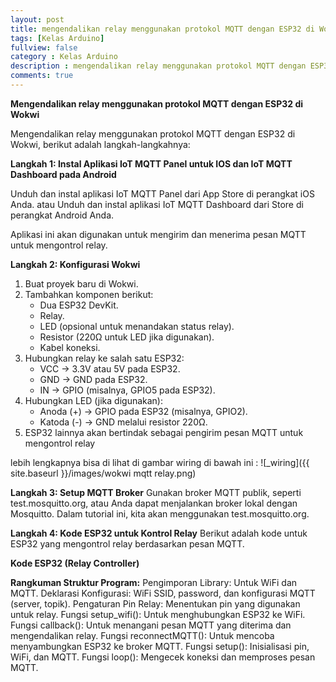 ```yaml
---
layout: post
title: mengendalikan relay menggunakan protokol MQTT dengan ESP32 di Wokwi dengan MQTT Panel
tags: [Kelas Arduino]
fullview: false
category : Kelas Arduino
description : mengendalikan relay menggunakan protokol MQTT dengan ESP32 di Wokwi
comments: true
---
```

**Mengendalikan relay menggunakan protokol MQTT dengan ESP32 di Wokwi**

Mengendalikan relay menggunakan protokol MQTT dengan ESP32 di Wokwi, berikut adalah langkah-langkahnya:

**Langkah 1: Instal Aplikasi IoT MQTT Panel untuk IOS dan IoT MQTT Dashboard pada Android**

Unduh dan instal aplikasi IoT MQTT Panel dari App Store di perangkat iOS Anda. atau
Unduh dan instal aplikasi IoT MQTT Dashboard dari Store di perangkat Android Anda.

Aplikasi ini akan digunakan untuk mengirim dan menerima pesan MQTT untuk mengontrol relay.

**Langkah 2: Konfigurasi Wokwi**
1. Buat proyek baru di Wokwi.
2. Tambahkan komponen berikut:
    * Dua ESP32 DevKit.
    * Relay.
    * LED (opsional untuk menandakan status relay).
    * Resistor (220Ω untuk LED jika digunakan).
    * Kabel koneksi.
3. Hubungkan relay ke salah satu ESP32:
    * VCC → 3.3V atau 5V pada ESP32.
    * GND → GND pada ESP32.
    * IN → GPIO (misalnya, GPIO5 pada ESP32).
4. Hubungkan LED (jika digunakan):
    * Anoda (+) → GPIO pada ESP32 (misalnya, GPIO2).
    * Katoda (-) → GND melalui resistor 220Ω.
5. ESP32 lainnya akan bertindak sebagai pengirim pesan MQTT untuk mengontrol relay

lebih lengkapnya bisa di lihat di gambar wiring di bawah ini :
![_wiring]({{ site.baseurl }}/images/wokwi mqtt relay.png)

**Langkah 3: Setup MQTT Broker**
Gunakan broker MQTT publik, seperti test.mosquitto.org, atau Anda dapat menjalankan broker lokal dengan Mosquitto. Dalam tutorial ini, kita akan menggunakan test.mosquitto.org.

**Langkah 4: Kode ESP32 untuk Kontrol Relay**
Berikut adalah kode untuk ESP32 yang mengontrol relay berdasarkan pesan MQTT.

**Kode ESP32 (Relay Controller)**

<script src="https://gist.github.com/wanwanvm/87208711cfb84fd27f7bc42e82a45ab7.js"></script>

**Rangkuman Struktur Program:**
Pengimporan Library: Untuk WiFi dan MQTT.
Deklarasi Konfigurasi: WiFi SSID, password, dan konfigurasi MQTT (server, topik).
Pengaturan Pin Relay: Menentukan pin yang digunakan untuk relay.
Fungsi setup_wifi(): Untuk menghubungkan ESP32 ke WiFi.
Fungsi callback(): Untuk menangani pesan MQTT yang diterima dan mengendalikan relay.
Fungsi reconnectMQTT(): Untuk mencoba menyambungkan ESP32 ke broker MQTT.
Fungsi setup(): Inisialisasi pin, WiFi, dan MQTT.
Fungsi loop(): Mengecek koneksi dan memproses pesan MQTT.
